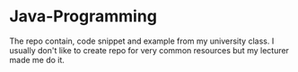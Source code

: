 # Java-Programming
The repo contain, code snippet and example from my university class. I usually don't like to create repo for very common resources but my lecturer made me do it.

